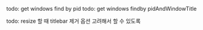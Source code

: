 todo: get windows find by pid
todo: get windows findby pidAndWindowTitle

todo: resize 할 때 titlebar 제거 옵션 고려해서 할 수 있도록